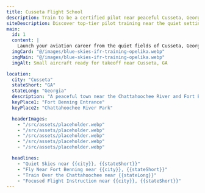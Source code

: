 ```yaml
---
title: Cusseta Flight School
description: Train to be a certified pilot near peaceful Cusseta, Georgia.
siteDescription: Discover top-tier pilot training near the quiet setting of Cusseta, GA.
main:
  id: 1
  content: |
    Launch your aviation career from the quiet fields of Cusseta, Georgia. Experience hands-on training near a focused environment perfect for aspiring pilots.
  imgCard: "@/images/blue-skies-ifr-training-opelika.webp"
  imgMain: "@/images/blue-skies-ifr-training-opelika.webp"
  imgAlt: Small aircraft ready for takeoff near Cusseta, GA

location:
  city: "Cusseta"
  stateShort: "GA"
  stateLong: "Georgia"
  description: "A peaceful town near the Chattahoochee River and Fort Benning, ideal for distraction-free pilot training."
  keyPlace1: "Fort Benning Entrance"
  keyPlace2: "Chattahoochee River Park"

  headerImages:
    - "/src/assets/placeholder.webp"
    - "/src/assets/placeholder.webp"
    - "/src/assets/placeholder.webp"
    - "/src/assets/placeholder.webp"
    - "/src/assets/placeholder.webp"

  headlines:
    - "Quiet Skies near {{city}}, {{stateShort}}"
    - "Fly Near Fort Benning near {{city}}, {{stateShort}}"
    - "Train Over the Chattahoochee near {{stateLong}}"
    - "Focused Flight Instruction near {{city}}, {{stateShort}}"
---
```

